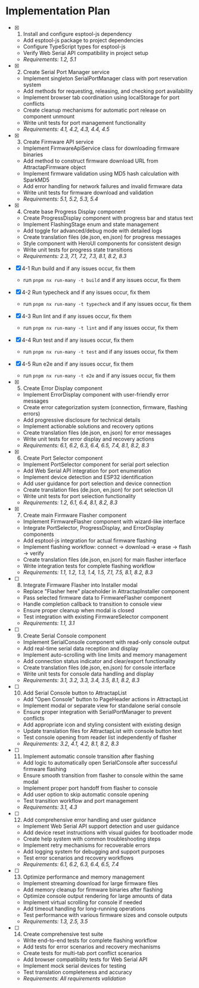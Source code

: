 # Implementation Plan

- [x] 1. Install and configure esptool-js dependency

  - Add esptool-js package to project dependencies
  - Configure TypeScript types for esptool-js
  - Verify Web Serial API compatibility in project setup
  - _Requirements: 1.2, 5.1_

- [x] 2. Create Serial Port Manager service

  - Implement singleton SerialPortManager class with port reservation system
  - Add methods for requesting, releasing, and checking port availability
  - Implement browser tab coordination using localStorage for port conflicts
  - Create cleanup mechanisms for automatic port release on component unmount
  - Write unit tests for port management functionality
  - _Requirements: 4.1, 4.2, 4.3, 4.4, 4.5_

- [x] 3. Create Firmware API service

  - Implement FirmwareApiService class for downloading firmware binaries
  - Add method to construct firmware download URL from AttractapFirmware object
  - Implement firmware validation using MD5 hash calculation with SparkMD5
  - Add error handling for network failures and invalid firmware data
  - Write unit tests for firmware download and validation
  - _Requirements: 5.1, 5.2, 5.3, 5.4_

- [x] 4. Create base Progress Display component

  - Create ProgressDisplay component with progress bar and status text
  - Implement FlashingStage enum and state management
  - Add toggle for advanced/debug mode with detailed logs
  - Create translation files (de.json, en.json) for progress messages
  - Style component with HeroUI components for consistent design
  - Write unit tests for progress state transitions
  - _Requirements: 2.3, 7.1, 7.2, 7.3, 8.1, 8.2, 8.3_

- [x] 4-1 Run build and if any issues occur, fix them

  - run `pnpm nx run-many -t build` and if any issues occur, fix them

- [x] 4-2 Run typecheck and if any issues occur, fix them

  - run `pnpm nx run-many -t typecheck` and if any issues occur, fix them

- [x] 4-3 Run lint and if any issues occur, fix them

  - run `pnpm nx run-many -t lint` and if any issues occur, fix them

- [x] 4-4 Run test and if any issues occur, fix them

  - run `pnpm nx run-many -t test` and if any issues occur, fix them

- [x] 4-5 Run e2e and if any issues occur, fix them

  - run `pnpm nx run-many -t e2e` and if any issues occur, fix them

- [x] 5. Create Error Display component

  - Implement ErrorDisplay component with user-friendly error messages
  - Create error categorization system (connection, firmware, flashing errors)
  - Add progressive disclosure for technical details
  - Implement actionable solutions and recovery options
  - Create translation files (de.json, en.json) for error messages
  - Write unit tests for error display and recovery actions
  - _Requirements: 6.1, 6.2, 6.3, 6.4, 6.5, 7.4, 8.1, 8.2, 8.3_

- [x] 6. Create Port Selector component

  - Implement PortSelector component for serial port selection
  - Add Web Serial API integration for port enumeration
  - Implement device detection and ESP32 identification
  - Add user guidance for port selection and device connection
  - Create translation files (de.json, en.json) for port selection UI
  - Write unit tests for port selection functionality
  - _Requirements: 1.2, 6.1, 6.4, 8.1, 8.2, 8.3_

- [x] 7. Create main Firmware Flasher component

  - Implement FirmwareFlasher component with wizard-like interface
  - Integrate PortSelector, ProgressDisplay, and ErrorDisplay components
  - Add esptool-js integration for actual firmware flashing
  - Implement flashing workflow: connect → download → erase → flash → verify
  - Create translation files (de.json, en.json) for main flasher interface
  - Write integration tests for complete flashing workflow
  - _Requirements: 1.1, 1.2, 1.3, 1.4, 1.5, 7.1, 7.5, 8.1, 8.2, 8.3_

- [ ] 8. Integrate Firmware Flasher into Installer modal

  - Replace "Flasher here" placeholder in AttractapInstaller component
  - Pass selected firmware data to FirmwareFlasher component
  - Handle completion callback to transition to console view
  - Ensure proper cleanup when modal is closed
  - Test integration with existing FirmwareSelector component
  - _Requirements: 1.1, 3.1_

- [ ] 9. Create Serial Console component

  - Implement SerialConsole component with read-only console output
  - Add real-time serial data reception and display
  - Implement auto-scrolling with line limits and memory management
  - Add connection status indicator and clear/export functionality
  - Create translation files (de.json, en.json) for console interface
  - Write unit tests for console data handling and display
  - _Requirements: 3.1, 3.2, 3.3, 3.4, 3.5, 8.1, 8.2, 8.3_

- [ ] 10. Add Serial Console button to AttractapList

  - Add "Open Console" button to PageHeader actions in AttractapList
  - Implement modal or separate view for standalone serial console
  - Ensure proper integration with SerialPortManager to prevent conflicts
  - Add appropriate icon and styling consistent with existing design
  - Update translation files for AttractapList with console button text
  - Test console opening from reader list independently of flasher
  - _Requirements: 3.2, 4.1, 4.2, 8.1, 8.2, 8.3_

- [ ] 11. Implement automatic console transition after flashing

  - Add logic to automatically open SerialConsole after successful firmware flashing
  - Ensure smooth transition from flasher to console within the same modal
  - Implement proper port handoff from flasher to console
  - Add user option to skip automatic console opening
  - Test transition workflow and port management
  - _Requirements: 3.1, 4.3_

- [ ] 12. Add comprehensive error handling and user guidance

  - Implement Web Serial API support detection and user guidance
  - Add device reset instructions with visual guides for bootloader mode
  - Create help system with common troubleshooting steps
  - Implement retry mechanisms for recoverable errors
  - Add logging system for debugging and support purposes
  - Test error scenarios and recovery workflows
  - _Requirements: 6.1, 6.2, 6.3, 6.4, 6.5, 7.4_

- [ ] 13. Optimize performance and memory management

  - Implement streaming download for large firmware files
  - Add memory cleanup for firmware binaries after flashing
  - Optimize console output rendering for large amounts of data
  - Implement virtual scrolling for console if needed
  - Add timeout handling for long-running operations
  - Test performance with various firmware sizes and console outputs
  - _Requirements: 1.3, 2.5, 3.5_

- [ ] 14. Create comprehensive test suite
  - Write end-to-end tests for complete flashing workflow
  - Add tests for error scenarios and recovery mechanisms
  - Create tests for multi-tab port conflict scenarios
  - Add browser compatibility tests for Web Serial API
  - Implement mock serial devices for testing
  - Test translation completeness and accuracy
  - _Requirements: All requirements validation_
